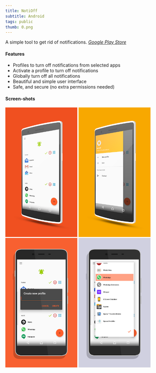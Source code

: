 ```yaml
---
title: NotiOff
subtitle: Android
tags: public
thumb: 0.png
---
```


A simple tool to get rid of notifications.
*[Google Play Store](https://play.google.com/store/apps/details?id=com.ilusons.notioff)*

#### Features

- Profiles to turn off notifications from selected apps
- Activate a profile to turn off notifications
- Globally turn off all notifications
- Beautiful and simple user interface
- Safe, and secure (no extra permissions needed)

#### Screen-shots

[<img src="0.png" width="225">](0.png)
[<img src="1.png" width="225">](1.png)
[<img src="2.png" width="225">](2.png)
[<img src="3.png" width="225">](3.png)